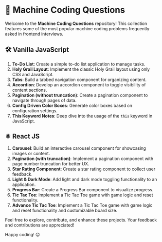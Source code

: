 # 📝 Machine Coding Questions

Welcome to the **Machine Coding Questions** repository! This collection features some of the most popular machine coding problems frequently asked in frontend interviews.

## 🛠 Vanilla JavaScript

1. **To-Do List**: Create a simple to-do list application to manage tasks.
2. **Holy Grail Layout**: Implement the classic Holy Grail layout using only CSS and JavaScript.
3. **Tabs**: Build a tabbed navigation component for organizing content.
4. **Accordion**: Develop an accordion component to toggle visibility of content sections.
5. **Pagination (without truncation)**: Create a pagination component to navigate through pages of data.
6. **Config Driven Color Boxes**: Generate color boxes based on configuration settings.
7. **This Keyword Notes**: Deep dive into the usage of the `this` keyword in JavaScript.

## ⚛️ React JS

1. **Carousel**: Build an interactive carousel component for showcasing images or content.
2. **Pagination (with truncation)**: Implement a pagination component with page number truncation for better UX.
3. **Star Rating Component**: Create a star rating component to collect user feedback.
4. **Light & Dark Mode**: Add light and dark mode toggling functionality to an application.
5. **Progress Bar**: Create a Progress Bar component to visualize progress.
6. **Tic Tac Toe**: Implement a Tic Tac Toe game with game logic and reset functionality.
7. **Advance Tic Tac Toe**: Implement a Tic Tac Toe game with game logic and reset functionality and customizable board size.

Feel free to explore, contribute, and enhance these projects. Your feedback and contributions are appreciated!

Happy coding! 😊
